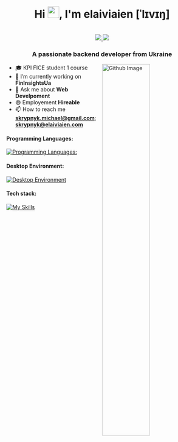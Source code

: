 <h1 align="center">Hi <img src="https://raw.githubusercontent.com/iampavangandhi/iampavangandhi/master/gifs/Hi.gif" width="30px">, I'm elaiviaien [ˈlɪvɪŋ]</h1>
 <p align="center"><br/>
   <a href="https://twitter.com/_skrypnyk_">
    <img src="https://img.shields.io/badge/twitter-_skrypnyk_-blue">
  </a>
  
  <a href="https://www.instagram.com/0l1verq/">
    <img src="https://img.shields.io/badge/instagram-0l1verq-red">
  </a>
</p>

<h3 align="center">A passionate backend developer from Ukraine</h3>

<img width="50%" align="right" alt="Github Image" src="https://raw.githubusercontent.com/onimur/.github/master/.resources/git-header.svg" />

- 🎓 KPI FICE student 1 course
- 🔭 I’m currently working on **FinInsightsUa**
- 💬 Ask me about **Web Develpoment**
- 😄 Employement **Hireable**
- 📫 How to reach me **skrypnyk.michael@gmail.com**; **skrypnyk@elaiviaien.com**
<h4>Programming Languages: </h4>

[![Programming Languages:](https://skillicons.dev/icons?i=js,c,cs,py)](https://skillicons.dev)

<h4>Desktop Environment: </h4>

[![Desktop Environment](https://skillicons.dev/icons?i=git,kubernetes,docker,neovim,github&perline=8)](https://skillicons.dev)

<h4>Tech stack: </h4>

[![My Skills](https://skillicons.dev/icons?i=graphql,mongodb,mysql,aws,gcp,azure,jenkins,nginx,postgres,redis,selenium,vue,webpack,django,fastapi&perline=8)](https://skillicons.dev)


